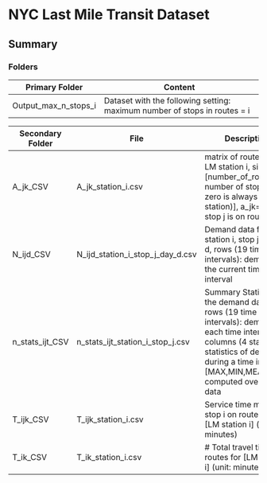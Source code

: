 # NYC Last Mile Transit Dataset

## Summary

### Folders

| Primary Folder | Content |
| ------------- | ------------- |
| Output_max_n_stops_i | Dataset with the following setting: maximum number of stops in routes = i  |

| Secondary Folder | File | Description|
| ------------- | ------------- | ------------- |
| A_jk_CSV | A_jk_station_i.csv| matrix of routes for LM station i, size = [number_of_routes x number of stops (stop zero is always the LM station)], a_jk=1 if stop j is on route k |
| N_ijd_CSV | N_ijd_station_i_stop_j_day_d.csv| Demand data for station i, stop j, on day d, rows (19 time intervals): demand at the current time interval | 
| n_stats_ijt_CSV | n_stats_ijt_station_i_stop_j.csv| Summary Statistics for the demand data, rows (19 time intervals): demand of each time interval/ columns (4 statistics): statistics of demand during a time interval [MAX,MIN,MEAN,VAR] computed over 30 day data|
| T_ijk_CSV | T_ijk_station_i.csv | Service time matrix for stop i on route j for [LM station i] (unit: minutes) |
| T_ik_CSV | T_ik_station_i.csv | # Total travel time of routes for [LM station i] (unit: minutes) |




